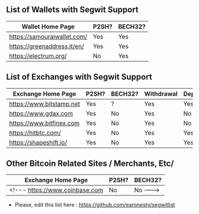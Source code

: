 ## List of Wallets with Segwit Support

Wallet Home Page | P2SH? | BECH32?
------------ | ------------- | --------------
<https://samouraiwallet.com/> | Yes | Yes
<https://greenaddress.it/en/> | Yes | Yes
<https://electrum.org/> | No | Yes

## List of Exchanges with Segwit  Support

Exchange Home Page | P2SH? | BECH32? | Withdrawal | Deposit
------------ | ------------- | -------------- | -------- | --------
<https://www.bitstamp.net> | Yes | ? | Yes | Yes
<https://www.gdax.com> | Yes | No | Yes | No
<https://www.bitfinex.com> | Yes | No | Yes | No
<https://hitbtc.com/> | Yes | No | Yes | Yes
<https://shapeshift.io/> | Yes | No | Yes | Yes

## Other Bitcoin Related Sites / Merchants, Etc/

Exchange Home Page | P2SH? | BECH32?
------------ | ------------- | --------------
<!--- <https://www.coinbase.com> | No | No --->

* Please, edit this list here : https://github.com/earonesty/segwitlist
